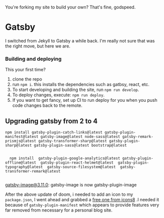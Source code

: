 
You're forking my site to build your own?  That's fine, godspeed.

# Gatsby

I switched from Jekyll to Gatsby a while back.  I'm really not sure that was the right move, but here we are.

### Building and deploying

This your first time?

1. clone the repo
2. run `npm i`.  this installs the dependencies such as gatbsy, react, etc.
3. To start developing and building the site, run `npm run develop`.
4.  To deploy changes, execute:  `npm run deploy`.  
5.  If you want to get fancy, set up CI to run deploy for you when you push code changes back to the remote.


## Upgrading gatsby from 2 to 4

```
npm install gatsby-plugin-catch-links@latest gatsby-plugin-manifest@latest gatsby-image@latest node-sass@latest gatsby-remark-prismjs@latest gatsby-transformer-sharp@latest gatsby-plugin-sharp@latest gatsby-plugin-sass@latest bootstrap@latest 
 
 
  npm install  gatsby-plugin-google-analytics@latest gatsby-plugin-offline@latest  gatsby-plugin-react-helmet@latest  gatsby-plugin-typography@latest  gatsby-source-filesystem@latest  gatsby-transformer-remark@latest


```

gatsby-image@3.11.0: gatsby-image is now gatsby-plugin-image

After the above update of doom, i needed to add an icon to my `package.json`, I went ahead and grabbed a [free one from icons8](https://icons8.com/) .I needed it because of `gatsby-plugin-manifest` which appears to provide features very far removed from necessary for a personal blog site.



